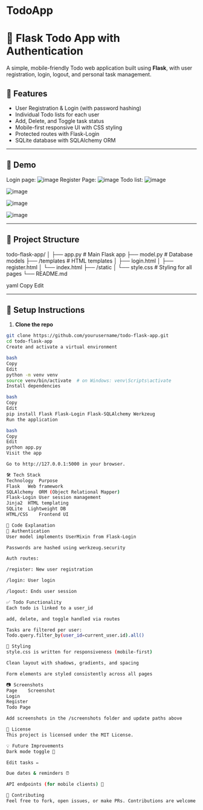 # TodoApp
# 📝 Flask Todo App with Authentication

A simple, mobile-friendly Todo web application built using **Flask**, with user registration, login, logout, and personal task management.

## 🌟 Features

- User Registration & Login (with password hashing)
- Individual Todo lists for each user
- Add, Delete, and Toggle task status
- Mobile-first responsive UI with CSS styling
- Protected routes with Flask-Login
- SQLite database with SQLAlchemy ORM

---

## 🚀 Demo
Login page:
![image](https://github.com/user-attachments/assets/78039274-1bfa-4847-8102-578e3e5ef9ab)
Register Page:
![image](https://github.com/user-attachments/assets/2c7e943e-4c17-4dc8-8ae0-70d00cc0cd4c)
Todo list:
![image](https://github.com/user-attachments/assets/575e43bf-0dc9-413b-a1c0-d7112d0c5f2e)

![image](https://github.com/user-attachments/assets/1b8952d9-1fcf-4b46-9fa4-a568def95834)

![image](https://github.com/user-attachments/assets/1407700a-e846-48d2-8604-0cba9d4d6305)

![image](https://github.com/user-attachments/assets/505c43b4-24f7-47ca-850d-7ced9f7ca8c5)

---

## 📁 Project Structure

todo-flask-app/
│
├── app.py # Main Flask app
├── model.py # Database models
├── /templates # HTML templates
│ ├── login.html
│ ├── register.html
│ └── index.html
├── /static
│ └── style.css # Styling for all pages
└── README.md

yaml
Copy
Edit

---

## 🔧 Setup Instructions

1. **Clone the repo**

```bash
git clone https://github.com/yourusername/todo-flask-app.git
cd todo-flask-app
Create and activate a virtual environment

bash
Copy
Edit
python -m venv venv
source venv/bin/activate  # on Windows: venv\Scripts\activate
Install dependencies

bash
Copy
Edit
pip install Flask Flask-Login Flask-SQLAlchemy Werkzeug
Run the application

bash
Copy
Edit
python app.py
Visit the app

Go to http://127.0.0.1:5000 in your browser.

🛠 Tech Stack
Technology	Purpose
Flask	Web framework
SQLAlchemy	ORM (Object Relational Mapper)
Flask-Login	User session management
Jinja2	HTML templating
SQLite	Lightweight DB
HTML/CSS	Frontend UI

🧠 Code Explanation
🔐 Authentication
User model implements UserMixin from Flask-Login

Passwords are hashed using werkzeug.security

Auth routes:

/register: New user registration

/login: User login

/logout: Ends user session

✅ Todo Functionality
Each todo is linked to a user_id

add, delete, and toggle handled via routes

Tasks are filtered per user:
Todo.query.filter_by(user_id=current_user.id).all()

🎨 Styling
style.css is written for responsiveness (mobile-first)

Clean layout with shadows, gradients, and spacing

Form elements are styled consistently across all pages

📷 Screenshots
Page	Screenshot
Login	
Register	
Todo Page	

Add screenshots in the /screenshots folder and update paths above

📝 License
This project is licensed under the MIT License.

💡 Future Improvements
Dark mode toggle 🌙

Edit tasks ✏️

Due dates & reminders ⏰

API endpoints (for mobile clients) 📱

🤝 Contributing
Feel free to fork, open issues, or make PRs. Contributions are welcome!
